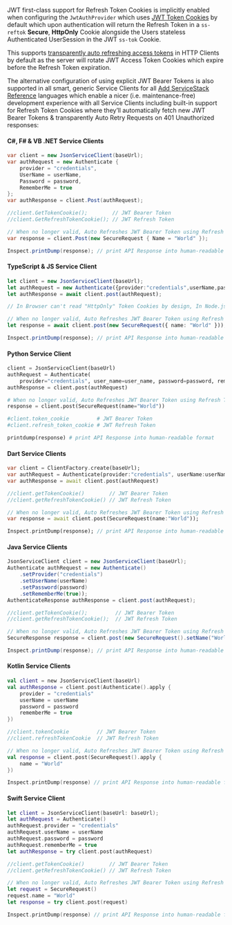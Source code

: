 
JWT first-class support for Refresh Token Cookies is implicitly enabled when configuring the `JwtAuthProvider` which uses 
[JWT Token Cookies](/jwt-authprovider.html#jwt-token-cookies) by default which upon authentication will return the Refresh Token in a `ss-reftok` **Secure**, **HttpOnly** Cookie alongside the Users stateless Authenticated UserSession in the JWT `ss-tok` Cookie.

This supports [transparently auto refreshing access tokens](/jwt-authprovider.html#transparent-server-auto-refresh-of-jwt-tokens) in HTTP Clients
by default as the server will rotate JWT Access Token Cookies which expire before the Refresh Token expiration.

The alternative configuration of using explicit JWT Bearer Tokens is also supported in all smart, generic Service Clients for all [Add ServiceStack Reference](/add-servicestack-reference) languages which enable a nicer (i.e. maintenance-free) development experience with all Service Clients
including built-in support for Refresh Token Cookies where they’ll automatically fetch new JWT Bearer Tokens &
transparently Auto Retry Requests on 401 Unauthorized responses:

#### C#, F# & VB .NET Service Clients

```csharp
var client = new JsonServiceClient(baseUrl);
var authRequest = new Authenticate {
    provider = "credentials",
    UserName = userName,
    Password = password,
    RememberMe = true
};
var authResponse = client.Post(authRequest);

//client.GetTokenCookie();        // JWT Bearer Token
//client.GetRefreshTokenCookie(); // JWT Refresh Token

// When no longer valid, Auto Refreshes JWT Bearer Token using Refresh Token Cookie
var response = client.Post(new SecureRequest { Name = "World" }); 

Inspect.printDump(response); // print API Response into human-readable format (alias: `response.PrintDump()`)
```

#### TypeScript & JS Service Client

```ts
let client = new JsonServiceClient(baseUrl);
let authRequest = new Authenticate({provider:"credentials",userName,password,rememberMe});
let authResponse = await client.post(authRequest);

// In Browser can't read "HttpOnly" Token Cookies by design, In Node.js can access client.cookies  

// When no longer valid, Auto Refreshes JWT Bearer Token using Refresh Token Cookie
let response = await client.post(new SecureRequest({ name: "World" }));

Inspect.printDump(response); // print API Response into human-readable format
```

#### Python Service Client

```python
client = JsonServiceClient(baseUrl)
authRequest = Authenticate(
    provider="credentials", user_name=user_name, password=password, rememberMe=true)
authResponse = client.post(authRequest)

# When no longer valid, Auto Refreshes JWT Bearer Token using Refresh Token Cookie
response = client.post(SecureRequest(name="World"))

#client.token_cookie         # JWT Bearer Token
#client.refresh_token_cookie # JWT Refresh Token

printdump(response) # print API Response into human-readable format
```

#### Dart Service Clients

```dart
var client = ClientFactory.create(baseUrl);
var authRequest = Authenticate(provider:"credentials", userName:userName, password:password);
var authResponse = await client.post(authRequest)

//client.getTokenCookie()        // JWT Bearer Token
//client.getRefreshTokenCookie() // JWT Refresh Token

// When no longer valid, Auto Refreshes JWT Bearer Token using Refresh Token Cookie
var response = await client.post(SecureRequest(name:"World"));

Inspect.printDump(response); // print API Response into human-readable format
```

#### Java Service Clients

```java
JsonServiceClient client = new JsonServiceClient(baseUrl);
Authenticate authRequest = new Authenticate()
    .setProvider("credentials")
    .setUserName(userName)
    .setPassword(password)
    .setRememberMe(true));
AuthenticateResponse authResponse = client.post(authRequest);

//client.getTokenCookie();         // JWT Bearer Token
//client.getRefreshTokenCookie();  // JWT Refresh Token

// When no longer valid, Auto Refreshes JWT Bearer Token using Refresh Token Cookie
SecureResponse response = client.post(new SecureRequest().setName("World"));

Inspect.printDump(response); // print API Response into human-readable format
```

#### Kotlin Service Clients

```kotlin
val client = new JsonServiceClient(baseUrl)
val authResponse = client.post(Authenticate().apply {
    provider = "credentials"
    userName = userName
    password = password
    rememberMe = true
})

//client.tokenCookie         // JWT Bearer Token
//client.refreshTokenCookie  // JWT Refresh Token

// When no longer valid, Auto Refreshes JWT Bearer Token using Refresh Token Cookie
val response = client.post(SecureRequest().apply {
    name = "World"    
})

Inspect.printDump(response) // print API Response into human-readable format
```

#### Swift Service Client

```swift
let client = JsonServiceClient(baseUrl: baseUrl);
let authRequest = Authenticate()
authRequest.provider = "credentials"
authRequest.userName = userName
authRequest.password = password
authRequest.rememberMe = true
let authResponse = try client.post(authRequest)

//client.getTokenCookie()        // JWT Bearer Token
//client.getRefreshTokenCookie() // JWT Refresh Token

// When no longer valid, Auto Refreshes JWT Bearer Token using Refresh Token Cookie
let request = SecureRequest()
request.name = "World"
let response = try client.post(request)

Inspect.printDump(response) // print API Response into human-readable format
```
